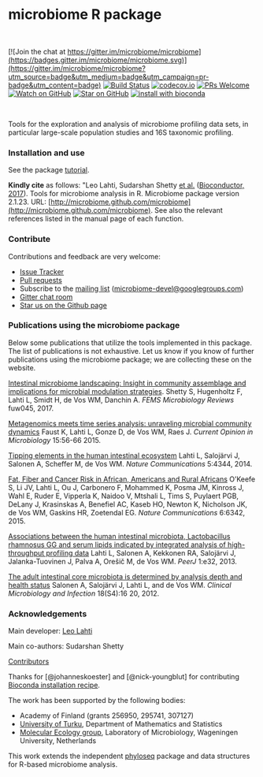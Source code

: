 <!--![Banner](https://github.com/microbiome/microbiome/blob/master/vignettes/figure/composition-example4-1.png)-->
<!--[![Follow](https://img.shields.io/twitter/follow/ropengov.svg?style=social)](https://twitter.com/intent/follow?screen_name=ropengov)-->

microbiome R package
==========

<br>

[![Join the chat at https://gitter.im/microbiome/microbiome](https://badges.gitter.im/microbiome/microbiome.svg)](https://gitter.im/microbiome/microbiome?utm_source=badge&utm_medium=badge&utm_campaign=pr-badge&utm_content=badge)
[![Build Status](https://api.travis-ci.org/microbiome/microbiome.png)](https://travis-ci.org/microbiome/microbiome)
[![codecov.io](https://codecov.io/github/microbiome/microbiome/coverage.svg?branch=master)](https://codecov.io/github/microbiome/microbiome?branch=master)
[![PRs Welcome][prs-badge]][prs]
[![Watch on GitHub][github-watch-badge]][github-watch]
[![Star on GitHub][github-star-badge]][github-star]
[![install with bioconda](https://img.shields.io/badge/install%20with-bioconda-brightgreen.svg?style=flat-square)](http://bioconda.github.io/recipes/bioconductor-microbiome/README.html)
<!--[![Follow](https://img.shields.io/twitter/follow/antagomir.svg?style=social)](https://twitter.com/intent/follow?screen_name=antagomir)-->
<!--[![Bioconductor](http://bioconductor.org/shields/build/release/bioc/BiocGenerics.svg)](https://bioconductor.org/packages/devel/bioc/html/microbiome.html)-->


<br>


[prs]: http://makeapullrequest.com
[prs-badge]: https://img.shields.io/badge/PRs-welcome-brightgreen.svg?style=flat-square

[github-watch-badge]: https://img.shields.io/github/watchers/microbiome/microbiome.svg?style=social
[github-watch]: https://github.com/microbiome/microbiome/watchers

[github-star-badge]: https://img.shields.io/github/stars/microbiome/microbiome.svg?style=social
[github-star]: https://github.com/microbiome/microbiome/stargazers
[license-badge]: https://img.shields.io/npm/l/microbiome.svg?style=flat-square
[license]: https://github.com/microbiome/microbiome/blob/master/LICENSE
[microbiome]: https://github.com/microbiome/microbiome


Tools for the exploration and analysis of microbiome profiling data sets, in particular large-scale population studies and 16S taxonomic profiling. 


### Installation and use

See the package [tutorial](http://microbiome.github.io/tutorials/).

**Kindly cite** as follows: "Leo Lahti, Sudarshan Shetty [et al.](https://github.com/microbiome/microbiome/graphs/contributors) ([Bioconductor, 2017](https://bioconductor.org/packages/devel/bioc/html/microbiome.html)). Tools for microbiome analysis in R. Microbiome package version 2.1.23. URL: [http://microbiome.github.com/microbiome](http://microbiome.github.com/microbiome). See also the relevant references listed in the manual page of each function. 

### Contribute

Contributions and feedback are very welcome:

  * [Issue Tracker](https://github.com/microbiome/microbiome/issues) 
  * [Pull requests](https://github.com/microbiome/microbiome/)
  * Subscribe to the [mailing list](https://groups.google.com/forum/#!forum/microbiome-devel) (microbiome-devel@googlegroups.com)
  * [Gitter chat room](https://gitter.im/microbiome)
  * [Star us on the Github page](https://github.com/microbiome/microbiome)


### Publications using the microbiome package

Below some publications that utilize the tools implemented in this package. The list of publications is not exhaustive. Let us know if you know of further publications using the microbiome package; we are collecting these on the website.

[Intestinal microbiome landscaping: Insight in community assemblage and implications for microbial modulation strategies](https://academic.oup.com/femsre/article/doi/10.1093/femsre/fuw045/2979411/Intestinal-microbiome-landscaping-insight-in#58802539). Shetty S, Hugenholtz F, Lahti L, Smidt H, de Vos WM, Danchin A. _FEMS Microbiology Reviews_ fuw045, 2017.

[Metagenomics meets time series analysis: unraveling microbial community dynamics](http://dx.doi.org/10.1016/j.mib.2015.04.004) Faust K, Lahti L, Gonze D, de Vos WM, Raes J. _Current Opinion in Microbiology_ 15:56-66 2015.

[Tipping elements in the human intestinal ecosystem](http://www.nature.com/ncomms/2014/140708/ncomms5344/full/ncomms5344.html) Lahti L, Salojärvi J, Salonen A, Scheffer M, de Vos WM. _Nature Communications_ 5:4344, 2014. 

[Fat, Fiber and Cancer Risk in African, Americans and Rural Africans](http://www.nature.com/ncomms/2015/150428/ncomms7342/full/ncomms7342.html)  O’Keefe S, Li JV, Lahti L, Ou J, Carbonero F, Mohammed K, Posma JM, Kinross J, Wahl E, Ruder E, Vipperla K, Naidoo V, Mtshali L, Tims S, Puylaert PGB, DeLany J, Krasinskas A, Benefiel AC, Kaseb HO, Newton K, Nicholson JK, de Vos WM, Gaskins HR, Zoetendal EG. _Nature Communications_ 6:6342, 2015.

[Associations between the human intestinal microbiota, Lactobacillus rhamnosus GG and serum lipids indicated by integrated analysis of high-throughput profiling data](http://dx.doi.org/10.7717/peerj.32) Lahti L, Salonen A, Kekkonen RA, Salojärvi J, Jalanka-Tuovinen J, Palva A, Orešič M, de Vos WM. _PeerJ_ 1:e32, 2013.

[The adult intestinal core microbiota is determined by analysis depth and health status](http://onlinelibrary.wiley.com/doi/10.1111/j.1469-0691.2012.03855.x/abstract) Salonen A, Salojärvi J, Lahti L, and de Vos WM. _Clinical Microbiology and Infection_ 18(S4):16 20, 2012. 


### Acknowledgements

Main developer: [Leo Lahti](https://github.com/antagomir/)

Main co-authors: Sudarshan Shetty

[Contributors](https://github.com/microbiome/microbiome/graphs/contributors)

Thanks for [@johanneskoester] and [@nick-youngblut] for contributing [Bioconda installation recipe](https://bioconda.github.io/recipes/bioconductor-microbiome/README.html).

The work has been supported by the following bodies:

  * Academy of Finland (grants 256950, 295741, 307127)
  * [University of Turku](http://www.utu.fi/en/Pages/home.aspx), Department of Mathematics and Statistics
  * [Molecular Ecology group](http://www.mib.wur.nl/UK/), Laboratory of Microbiology, Wageningen University, Netherlands

This work extends the independent [phyloseq](https://github.com/joey711/phyloseq) package and data structures for R-based microbiome analysis. 





